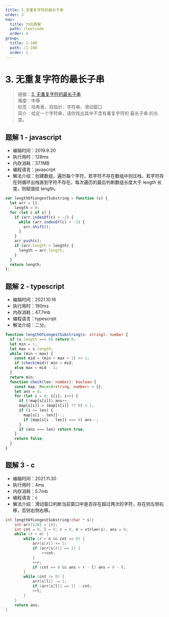 ```yaml
---
title: 3.无重复字符的最长子串
order: 3
nav:
  title: 力扣题解
  path: /leetcode
  order: 4
group:
  title: 1-100
  path: /1-100
  order: 1
---
```


# 3. 无重复字符的最长子串

> 链接：[3. 无重复字符的最长子串](https://leetcode-cn.com/problems/longest-substring-without-repeating-characters/)  
> 难度：中等  
> 标签：哈希表、双指针、字符串、滑动窗口  
> 简介：给定一个字符串，请你找出其中不含有重复字符的 最长子串 的长度。

## 题解 1 - javascript

- 编辑时间：2019.9.20
- 执行用时：128ms
- 内存消耗：37.1MB
- 编程语言：javascript
- 解法介绍：创建数组，遍历每个字符，若字符不存在数组中则压栈，若字符存在则循环出栈直到字符不存在，每次遍历的最后判断数组长度大于 length 长度，则赋值给 length。

```javascript
var lengthOfLongestSubstring = function (s) {
  let arr = [],
    length = 0;
  for (let c of s) {
    if (arr.indexOf(c) > -1) {
      while (arr.indexOf(c) > -1) {
        arr.shift();
      }
    }
    arr.push(c);
    if (arr.length > length) {
      length = arr.length;
    }
  }
  return length;
};
```

## 题解 2 - typescript

- 编辑时间：2021.10.16
- 执行用时：180ms
- 内存消耗：47.7mb
- 编程语言：typescript
- 解法介绍：二分。

```typescript
function lengthOfLongestSubstring(s: string): number {
  if (s.length === 0) return 0;
  let min = 1;
  let max = s.length;
  while (min < max) {
    const mid = (min + max + 1) >> 1;
    if (check(mid)) min = mid;
    else max = mid - 1;
  }
  return min;
  function check(len: number): boolean {
    const map: Record<string, number> = {};
    let ans = 0;
    for (let i = 0; s[i]; i++) {
      if (!map[s[i]]) ans++;
      map[s[i]] = (map[s[i]] ?? 0) + 1;
      if (i >= len) {
        map[s[i - len]]--;
        if (map[s[i - len]] === 0) ans--;
      }
      if (ans === len) return true;
    }
    return false;
  }
}
```

## 题解 3 - c

- 编辑时间：2021.11.30
- 执行用时：4ms
- 内存消耗：5.7mb
- 编程语言：c
- 解法介绍：滑动窗口判断当前窗口中是否存在超过两次的字符，存在则左侧右移，否则右侧右移。

```c
int lengthOfLongestSubstring(char * s){
    int arr[128] = {0};
    int cnt = 0, l = 0, r = 0, n = strlen(s), ans = 0;
    while (r < n) {
        while (r < n && cnt == 0) {
            arr[s[r]] += 1;
            if (arr[s[r]] == 2) {
                ++cnt;
            }
            ++r;
            if (cnt == 0 && ans < r - l) ans = r - l;
        }
        while (cnt != 0) {
            arr[s[l]] -= 1;
            if (arr[s[l]] == 1) --cnt;
            ++l;
        }
    }
    return ans;
}
```

